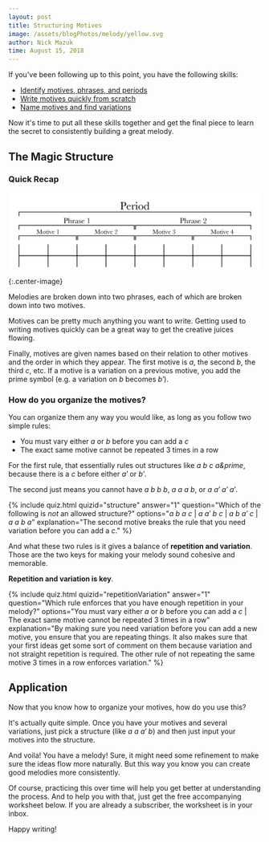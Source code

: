```yaml
---
layout: post
title: Structuring Motives
image: /assets/blogPhotos/melody/yellow.svg
author: Nick Mazuk
time: August 15, 2018
---
```


If you've been following up to this point, you have the following skills:

- [Identify motives, phrases, and periods](/blog/BuildingBlocksOfMelody)
- [Write motives quickly from scratch](/blog/WritingMotives)
- [Name motives and find variations](/blog/MotiveNames)

Now it's time to put all these skills together and get the final piece to learn the secret to consistently building a great melody.

<!--end-of-intro-->

## The Magic Structure

### Quick Recap

![Melody Structure](/blog/resources/melodyStructure.png "Melody Structure"){:.center-image}

Melodies are broken down into two phrases, each of which are broken down into two motives.

Motives can be pretty much anything you want to write. Getting used to writing motives quickly can be a great way to get the creative juices flowing.

Finally, motives are given names based on their relation to other motives and the order in which they appear. The first motive is *a*, the second *b*, the third *c*, etc. If a motive is a variation on a previous motive, you add the prime symbol (e.g. a variation on *b* becomes *b&prime;*).

### How do you organize the motives?

You can organize them any way you would like, as long as you follow two simple rules:

- You must vary either *a* or *b* before you can add a *c*
- The exact same motive cannot be repeated 3 times in a row

For the first rule, that essentially rules out structures like *a b c a&prime*, because there is a *c* before either *a&prime;* or *b&prime;*.

The second just means you cannot have *a b b b*, *a a a b*, or *a a&prime; a&prime; a&prime;*.

{% include quiz.html quizid="structure" answer="1" question="Which of the following is <em>not</em> an allowed structure?" options="<em>a b a c</em> | <em>a a&prime; b c</em> | <em>a b a&prime; c</em> | <em>a a b a</em>" explanation="The second motive breaks the rule that you need variation before you can add a <em>c</em>." %}

And what these two rules is it gives a balance of **repetition and variation**. Those are the two keys for making your melody sound cohesive and memorable.

**Repetition and variation is key**.

{% include quiz.html quizid="repetitionVariation" answer="1" question="Which rule enforces that you have enough repetition in your melody?" options="You must vary either <em>a</em> or <em>b</em> before you can add a <em>c</em> | The exact same motive cannot be repeated 3 times in a row" explanation="By making sure you need variation before you can add a new motive, you ensure that you are repeating things. It also makes sure that your first ideas get some sort of comment on them because variation and not straight repetition is required. The other rule of not repeating the same motive 3 times in a row enforces variation." %}

## Application

Now that you know how to organize your motives, how do you use this?

It's actually quite simple. Once you have your motives and several variations, just pick a structure (like *a a a&prime; b*) and then just input your motives  into the structure.

And voila! You have a melody! Sure, it might need some refinement to make sure the ideas flow more naturally. But this way you know you can create good melodies more consistently.

Of course, practicing this over time will help you get better at understanding the process. And to help you with that, just get the free accompanying worksheet below. If you are already a subscriber, the worksheet is in your inbox.

Happy writing!
